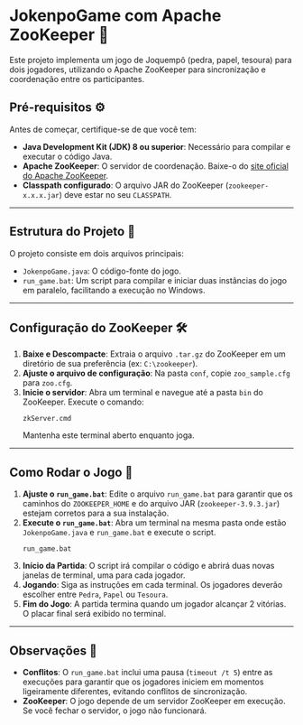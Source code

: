 # JokenpoGame com Apache ZooKeeper 🤝

Este projeto implementa um jogo de Joquempô (pedra, papel, tesoura) para dois jogadores, utilizando o Apache ZooKeeper para sincronização e coordenação entre os participantes.

## Pré-requisitos ⚙️

Antes de começar, certifique-se de que você tem:

* **Java Development Kit (JDK) 8 ou superior**: Necessário para compilar e executar o código Java.
* **Apache ZooKeeper**: O servidor de coordenação. Baixe-o do [site oficial do Apache ZooKeeper](https://zookeeper.apache.org/releases.html).
* **Classpath configurado**: O arquivo JAR do ZooKeeper (`zookeeper-x.x.x.jar`) deve estar no seu `CLASSPATH`.

---

## Estrutura do Projeto 📂

O projeto consiste em dois arquivos principais:

* `JokenpoGame.java`: O código-fonte do jogo.
* `run_game.bat`: Um script para compilar e iniciar duas instâncias do jogo em paralelo, facilitando a execução no Windows.

---

## Configuração do ZooKeeper 🛠️

1.  **Baixe e Descompacte**: Extraia o arquivo `.tar.gz` do ZooKeeper em um diretório de sua preferência (ex: `C:\zookeeper`).
2.  **Ajuste o arquivo de configuração**: Na pasta `conf`, copie `zoo_sample.cfg` para `zoo.cfg`.
3.  **Inicie o servidor**: Abra um terminal e navegue até a pasta `bin` do ZooKeeper. Execute o comando:
    ```
    zkServer.cmd
    ```
    Mantenha este terminal aberto enquanto joga.

---

## Como Rodar o Jogo 🚀

1.  **Ajuste o `run_game.bat`**: Edite o arquivo `run_game.bat` para garantir que os caminhos do `ZOOKEEPER_HOME` e do arquivo JAR (`zookeeper-3.9.3.jar`) estejam corretos para a sua instalação.
2.  **Execute o `run_game.bat`**: Abra um terminal na mesma pasta onde estão `JokenpoGame.java` e `run_game.bat` e execute o script.
    ```
    run_game.bat
    ```
3.  **Início da Partida**: O script irá compilar o código e abrirá duas novas janelas de terminal, uma para cada jogador.
4.  **Jogando**: Siga as instruções em cada terminal. Os jogadores deverão escolher entre `Pedra`, `Papel` ou `Tesoura`.
5.  **Fim do Jogo**: A partida termina quando um jogador alcançar 2 vitórias. O placar final será exibido no terminal.

---

## Observações 📝

* **Conflitos**: O `run_game.bat` inclui uma pausa (`timeout /t 5`) entre as execuções para garantir que os jogadores iniciem em momentos ligeiramente diferentes, evitando conflitos de sincronização.
* **ZooKeeper**: O jogo depende de um servidor ZooKeeper em execução. Se você fechar o servidor, o jogo não funcionará.